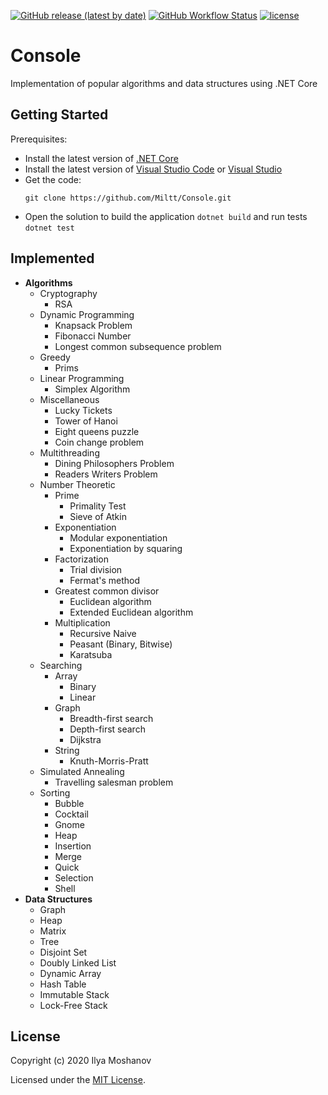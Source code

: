 [![GitHub release (latest by date)](https://img.shields.io/github/v/release/Miltt/Console)](https://github.com/Miltt/Console/releases/tag/v1.0)
[![GitHub Workflow Status](https://img.shields.io/github/workflow/status/Miltt/Console/.NETCore)](https://github.com/Miltt/Console/actions)
[![license](https://img.shields.io/github/license/Miltt/Console)](https://github.com/Miltt/Console/blob/master/LICENSE)

# Console
Implementation of popular algorithms and data structures using .NET Core

## Getting Started
Prerequisites:
* Install the latest version of [.NET Core](https://dotnet.microsoft.com/download)
* Install the latest version of [Visual Studio Code](https://code.visualstudio.com/Download) or [Visual Studio](https://developer.microsoft.com/en-us/windows/downloads)
* Get the code:
  ```
  git clone https://github.com/Miltt/Console.git
  ```
* Open the solution to build the application `dotnet build` and run tests `dotnet test`
  
## Implemented
* **Algorithms**
  * Cryptography
    * RSA
  * Dynamic Programming
    * Knapsack Problem
    * Fibonacci Number
    * Longest common subsequence problem
  * Greedy
    * Prims
  * Linear Programming
    * Simplex Algorithm
  * Miscellaneous
    * Lucky Tickets
    * Tower of Hanoi
    * Eight queens puzzle
    * Coin change problem
  * Multithreading
    * Dining Philosophers Problem
    * Readers Writers Problem
  * Number Theoretic
    * Prime
      * Primality Test
      * Sieve of Atkin
    * Exponentiation
      * Modular exponentiation
      * Exponentiation by squaring
    * Factorization
      * Trial division
      * Fermat's method
    * Greatest common divisor
      * Euclidean algorithm
      * Extended Euclidean algorithm
    * Multiplication
      * Recursive Naive
      * Peasant (Binary, Bitwise)
      * Karatsuba
  * Searching
    * Array
      * Binary
      * Linear
    * Graph
      * Breadth-first search
      * Depth-first search
      * Dijkstra
    * String
      * Knuth-Morris-Pratt
  * Simulated Annealing
    * Travelling salesman problem
  * Sorting
    * Bubble
    * Cocktail
    * Gnome
    * Heap
    * Insertion
    * Merge
    * Quick
    * Selection
    * Shell
* **Data Structures**
  * Graph
  * Heap
  * Matrix
  * Tree
  * Disjoint Set
  * Doubly Linked List
  * Dynamic Array
  * Hash Table
  * Immutable Stack
  * Lock-Free Stack

## License
Copyright (c) 2020 Ilya Moshanov

Licensed under the [MIT License](./LICENSE).
